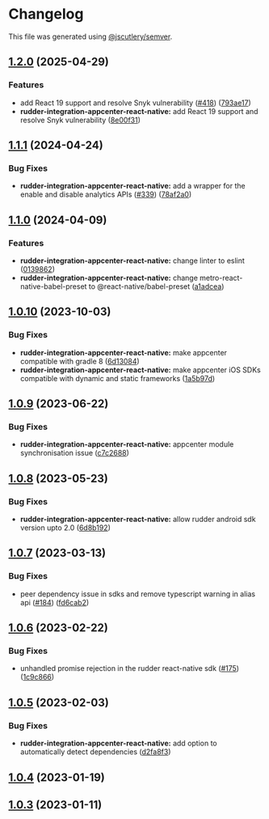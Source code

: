 # Changelog

This file was generated using [@jscutlery/semver](https://github.com/jscutlery/semver).

## [1.2.0](https://github.com/rudderlabs/rudder-sdk-react-native/compare/rudder-integration-appcenter-react-native@1.1.1...rudder-integration-appcenter-react-native@1.2.0) (2025-04-29)


### Features

* add React 19 support and resolve Snyk vulnerability ([#418](https://github.com/rudderlabs/rudder-sdk-react-native/issues/418)) ([793ae17](https://github.com/rudderlabs/rudder-sdk-react-native/commit/793ae17076d8f69404877eec07fea1b49c3ce304))
* **rudder-integration-appcenter-react-native:** add React 19 support and resolve Snyk vulnerability ([8e00f31](https://github.com/rudderlabs/rudder-sdk-react-native/commit/8e00f31922ea794ae1570e300cf4cdc51f4675a6))

## [1.1.1](https://github.com/rudderlabs/rudder-sdk-react-native/compare/rudder-integration-appcenter-react-native@1.1.0...rudder-integration-appcenter-react-native@1.1.1) (2024-04-24)


### Bug Fixes

* **rudder-integration-appcenter-react-native:** add a wrapper for the enable and disable analytics APIs ([#339](https://github.com/rudderlabs/rudder-sdk-react-native/issues/339)) ([78af2a0](https://github.com/rudderlabs/rudder-sdk-react-native/commit/78af2a00b33b6e052202069914044c405b0e987e))

## [1.1.0](https://github.com/rudderlabs/rudder-sdk-react-native/compare/rudder-integration-appcenter-react-native@1.0.10...rudder-integration-appcenter-react-native@1.1.0) (2024-04-09)


### Features

* **rudder-integration-appcenter-react-native:** change linter to eslint ([0139862](https://github.com/rudderlabs/rudder-sdk-react-native/commit/0139862857d3bdec9a3e8e51df4ce832b72d6f59))
* **rudder-integration-appcenter-react-native:** change metro-react-native-babel-preset to @react-native/babel-preset ([a1adcea](https://github.com/rudderlabs/rudder-sdk-react-native/commit/a1adcea5eaba2699b8fbe5cdf8b9bb1eb28263b4))

## [1.0.10](https://github.com/rudderlabs/rudder-sdk-react-native/compare/rudder-integration-appcenter-react-native@1.0.9...rudder-integration-appcenter-react-native@1.0.10) (2023-10-03)


### Bug Fixes

* **rudder-integration-appcenter-react-native:** make appcenter compatible with gradle 8 ([6d13084](https://github.com/rudderlabs/rudder-sdk-react-native/commit/6d13084307819f855a7a121c0aea086f9b1eadd5))
* **rudder-integration-appcenter-react-native:** make appcenter iOS SDKs compatible with dynamic and static frameworks ([1a5b97d](https://github.com/rudderlabs/rudder-sdk-react-native/commit/1a5b97dacf31722ea7fe5d497863254c2e13873a))

## [1.0.9](https://github.com/rudderlabs/rudder-sdk-react-native/compare/rudder-integration-appcenter-react-native@1.0.8...rudder-integration-appcenter-react-native@1.0.9) (2023-06-22)


### Bug Fixes

* **rudder-integration-appcenter-react-native:** appcenter module synchronisation issue ([c7c2688](https://github.com/rudderlabs/rudder-sdk-react-native/commit/c7c2688e2ad9e5d29ecceecc199cbeca3ec4395e))

## [1.0.8](https://github.com/rudderlabs/rudder-sdk-react-native/compare/rudder-integration-appcenter-react-native@1.0.7...rudder-integration-appcenter-react-native@1.0.8) (2023-05-23)


### Bug Fixes

* **rudder-integration-appcenter-react-native:** allow rudder android sdk version upto 2.0 ([6d8b192](https://github.com/rudderlabs/rudder-sdk-react-native/commit/6d8b192daf849fd317fc19f59ad15aeef1189899))

## [1.0.7](https://github.com/rudderlabs/rudder-sdk-react-native/compare/rudder-integration-appcenter-react-native@1.0.6...rudder-integration-appcenter-react-native@1.0.7) (2023-03-13)


### Bug Fixes

* peer dependency issue in sdks and remove typescript warning in alias api ([#184](https://github.com/rudderlabs/rudder-sdk-react-native/issues/184)) ([fd6cab2](https://github.com/rudderlabs/rudder-sdk-react-native/commit/fd6cab262d1cba21dfd7129caa1a53d614cb7783))

## [1.0.6](https://github.com/rudderlabs/rudder-sdk-react-native/compare/rudder-integration-appcenter-react-native@1.0.5...rudder-integration-appcenter-react-native@1.0.6) (2023-02-22)


### Bug Fixes

* unhandled promise rejection in the rudder react-native sdk ([#175](https://github.com/rudderlabs/rudder-sdk-react-native/issues/175)) ([1c9c866](https://github.com/rudderlabs/rudder-sdk-react-native/commit/1c9c866dfd59ef751075ccbcbece36efd891d50b))

## [1.0.5](https://github.com/rudderlabs/rudder-sdk-react-native/compare/rudder-integration-appcenter-react-native@1.0.4...rudder-integration-appcenter-react-native@1.0.5) (2023-02-03)


### Bug Fixes

* **rudder-integration-appcenter-react-native:** add option to automatically detect dependencies ([d2fa8f3](https://github.com/rudderlabs/rudder-sdk-react-native/commit/d2fa8f3231b83e848a7acccaae3a0fb7f4a57ed6))

## [1.0.4](https://github.com/rudderlabs/rudder-sdk-react-native/compare/rudder-integration-appcenter-react-native@1.0.3...rudder-integration-appcenter-react-native@1.0.4) (2023-01-19)

## [1.0.3](https://github.com/rudderlabs/rudder-sdk-react-native/compare/rudder-integration-appcenter-react-native-1.0.2...rudder-integration-appcenter-react-native-1.0.3) (2023-01-11)
